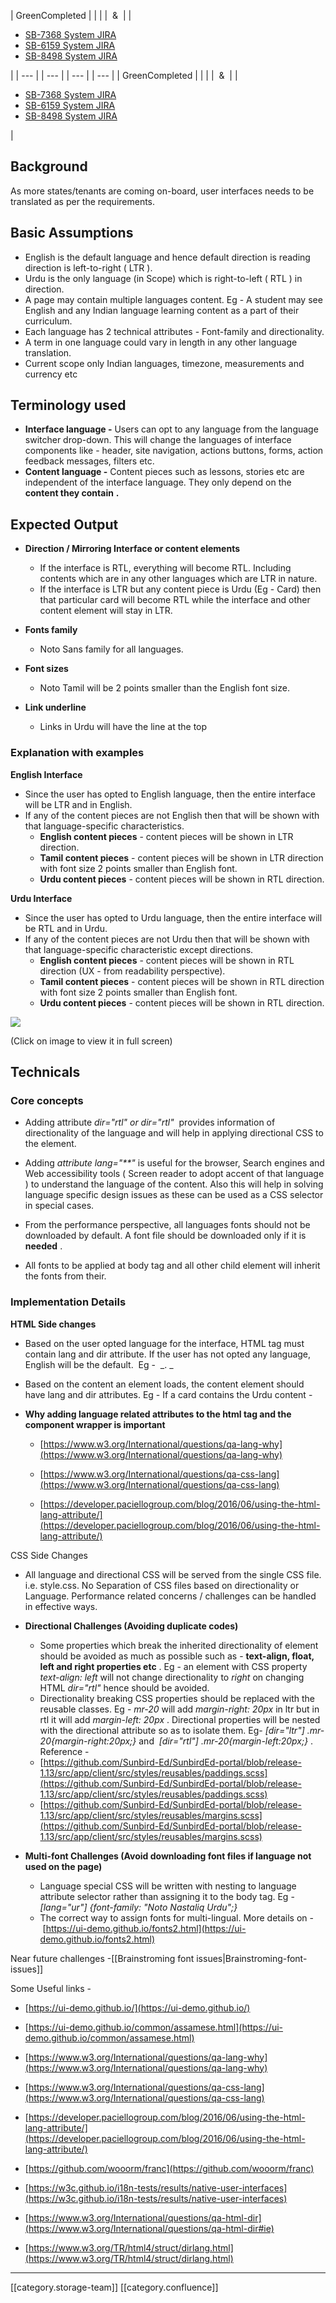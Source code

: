 





| GreenCompleted | 
|  | 
|  &  | 
| <ul><li>[SB-7368 System JIRA](https:///browse/SB-7368) </li><li>[SB-6159 System JIRA](https:///browse/SB-6159)</li><li>[SB-8498 System JIRA](https:///browse/SB-8498)</li></ul> | 
|  --- | 
|  --- | 
|  --- | 
|  --- | 
| GreenCompleted | 
|  | 
|  &  | 
| <ul><li>[SB-7368 System JIRA](https:///browse/SB-7368) </li><li>[SB-6159 System JIRA](https:///browse/SB-6159)</li><li>[SB-8498 System JIRA](https:///browse/SB-8498)</li></ul> | 




## Background
As more states/tenants are coming on-board, user interfaces needs to be translated as per the requirements.


## Basic Assumptions

* English is the default language and hence default direction is reading direction is left-to-right ( LTR ).
* Urdu is the only language (in Scope) which is right-to-left ( RTL ) in direction.
* A page may contain multiple languages content. Eg - A student may see English and any Indian language learning content as a part of their curriculum. 
* Each language has 2 technical attributes - Font-family and directionality.
* A term in one language could vary in length in any other language translation.
* Current scope only Indian languages, timezone, measurements and currency etc


## Terminology used

*  **Interface language -**  Users can opt to any language from the language switcher drop-down. This will change the languages of interface components like - header, site navigation, actions buttons, forms, action feedback messages, filters etc.
*  **Content language -** Content pieces such as lessons, stories etc are independent of the interface language. They only depend on the  **content they contain**  **.** 


## Expected Output

*  **Direction / Mirroring Interface or content elements** 
    * If the interface is RTL, everything will become RTL. Including contents which are in any other languages which are LTR in nature.
    * If the interface is LTR but any content piece is Urdu (Eg - Card) then that particular card will become RTL while the interface and other content element will stay in LTR.

    
*  **Fonts family** 
    * Noto Sans family for all languages.

    
*  **Font sizes**  
    * Noto Tamil will be 2 points smaller than the English font size.



    
*  **Link underline** 
    * Links in Urdu will have the line at the top

    


### Explanation with examples
 **English Interface** 
* Since the user has opted to English language, then the entire interface will be LTR and in English.
* If any of the content pieces are not English then that will be shown with that language-specific characteristics.
    *  **English content pieces**  - content pieces will be shown in LTR direction.
    *  **Tamil content pieces**  - content pieces will be shown in LTR direction with font size 2 points smaller than English font.
    *  **Urdu content pieces**  - content pieces will be shown in RTL direction.

    

 **Urdu Interface** 
* Since the user has opted to Urdu language, then the entire interface will be RTL and in Urdu.
* If any of the content pieces are not Urdu then that will be shown with that language-specific characteristic except directions.
    *  **English content pieces**  - content pieces will be shown in RTL direction (UX - from readability perspective).
    *  **Tamil content pieces**  - content pieces will be shown in RTL direction with font size 2 points smaller than English font.
    *  **Urdu content pieces**  - content pieces will be shown in RTL direction.

    

![](images/storage/RTL-screen-English-min.jpg)

(Click on image to view it in full screen)


## Technicals

### Core concepts

* Adding attribute  _dir="rtl" or dir="rtl"_  provides information of directionality of the language and will help in applying directional CSS to the element. 


* Adding  _attribute lang="**"_  is useful for the browser, Search engines and Web accessibility tools ( Screen reader to adopt accent of that language ) to understand the language of the content. Also this will help in solving language specific design issues as these can be used as a CSS selector in special cases.
* From the performance perspective, all languages fonts should not be downloaded by default. A font file should be downloaded only if it is  **needed** .  


* All fonts to be applied at body tag and all other child element will inherit the fonts from their.




### Implementation Details
 **HTML Side changes** 
* Based on the user opted language for the interface, HTML tag must contain lang and dir attribute. If the user has not opted any language, English will be the default.  Eg -  _<html lang="en-GB" dir="ltr">. _ 


* Based on the content an element loads, the content element should have lang and dir attributes. Eg - If a card contains the Urdu content -  _<app-card lang="ur" dir="rtl">_ 
*  **Why adding language related attributes to the html tag and the component wrapper is important** 


    * [https://www.w3.org/International/questions/qa-lang-why](https://www.w3.org/International/questions/qa-lang-why)


    * [https://www.w3.org/International/questions/qa-css-lang](https://www.w3.org/International/questions/qa-css-lang)


    * [https://developer.paciellogroup.com/blog/2016/06/using-the-html-lang-attribute/](https://developer.paciellogroup.com/blog/2016/06/using-the-html-lang-attribute/)



    

CSS Side Changes
* All language and directional CSS will be served from the single CSS file. i.e. style.css. No Separation of CSS files based on directionality or Language. Performance related concerns / challenges can be handled in effective ways.
*  **Directional Challenges (Avoiding duplicate codes)** 
    * Some properties which break the inherited directionality of element should be avoided as much as possible such as -  **text-align, float, left and right properties etc** . Eg - an element with CSS property  _text-align: left_  will not change directionality to  _right_ on changing HTML  _dir="rtl"_  hence should be avoided.
    * Directionality breaking CSS properties should be replaced with the reusable classes. Eg -  _mr-20_  will add  _margin-right: 20px_  in ltr but in rtl it will add  _margin-left: 20px_ . Directional properties will be nested with the directional attribute so as to isolate them. Eg-  _[dir="ltr"] .mr-20{margin-right:20px;}_  and  _[dir="rtl"] .mr-20{margin-left:20px;}_ . Reference - 
    * [https://github.com/Sunbird-Ed/SunbirdEd-portal/blob/release-1.13/src/app/client/src/styles/reusables/paddings.scss](https://github.com/Sunbird-Ed/SunbirdEd-portal/blob/release-1.13/src/app/client/src/styles/reusables/paddings.scss)
    * [https://github.com/Sunbird-Ed/SunbirdEd-portal/blob/release-1.13/src/app/client/src/styles/reusables/margins.scss](https://github.com/Sunbird-Ed/SunbirdEd-portal/blob/release-1.13/src/app/client/src/styles/reusables/margins.scss)

    

    
*  **Multi-font Challenges (Avoid downloading font files if language not used on the page)** 
    * Language special CSS will be written with nesting to language attribute selector rather than assigning it to the body tag. Eg -  _[lang="ur"] {font-family: "Noto Nastaliq Urdu";}_ 
    * The correct way to assign fonts for multi-lingual. More details on - [https://ui-demo.github.io/fonts2.html](https://ui-demo.github.io/fonts2.html)

    

Near future challenges -[[Brainstroming font issues|Brainstroming-font-issues]]

Some Useful links -


* [https://ui-demo.github.io/](https://ui-demo.github.io/)
* [https://ui-demo.github.io/common/assamese.html](https://ui-demo.github.io/common/assamese.html)
* [https://www.w3.org/International/questions/qa-lang-why](https://www.w3.org/International/questions/qa-lang-why)


* [https://www.w3.org/International/questions/qa-css-lang](https://www.w3.org/International/questions/qa-css-lang)


* [https://developer.paciellogroup.com/blog/2016/06/using-the-html-lang-attribute/](https://developer.paciellogroup.com/blog/2016/06/using-the-html-lang-attribute/)


* [https://github.com/wooorm/franc](https://github.com/wooorm/franc)
* [https://w3c.github.io/i18n-tests/results/native-user-interfaces](https://w3c.github.io/i18n-tests/results/native-user-interfaces)
* [https://www.w3.org/International/questions/qa-html-dir](https://www.w3.org/International/questions/qa-html-dir#ie)
* [https://www.w3.org/TR/html4/struct/dirlang.html](https://www.w3.org/TR/html4/struct/dirlang.html)





*****

[[category.storage-team]] 
[[category.confluence]] 
